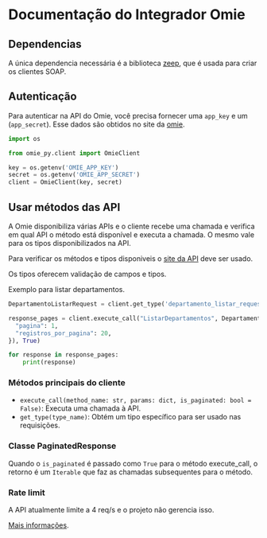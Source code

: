 # Documentação do Integrador Omie

## Dependencias
A única dependencia necessária é a biblioteca [zeep](https://docs.python-zeep.org/en/master/index.html), que é usada para criar os clientes SOAP. 

## Autenticação

Para autenticar na API do Omie, você precisa fornecer uma `app_key` e um (`app_secret`). Esse dados são obtidos no site da [omie](https://developer.omie.com.br/).

```python
import os

from omie_py.client import OmieClient

key = os.getenv('OMIE_APP_KEY')
secret = os.getenv('OMIE_APP_SECRET')
client = OmieClient(key, secret)
```

## Usar métodos das API

A Omie disponibiliza várias APIs e o cliente recebe uma chamada e verifica em qual API o método está disponível e executa a chamada. O mesmo vale para os tipos disponibilizados na API.

Para verificar os métodos e tipos disponiveis o [site da API](https://developer.omie.com.br/service-list/) deve ser usado.

Os tipos oferecem validação de campos e tipos.

Exemplo para listar departamentos.

```python
DepartamentoListarRequest = client.get_type('departamento_listar_request')

response_pages = client.execute_call("ListarDepartamentos", DepartamentoListarRequest(**{
  "pagina": 1,
  "registros_por_pagina": 20,
}), True)

for response in response_pages:
    print(response)
```

### Métodos principais do cliente

- `execute_call(method_name: str, params: dict, is_paginated: bool = False)`: Executa uma chamada à API.
- `get_type(type_name)`: Obtém um tipo específico para ser usado nas requisições.

### Classe PaginatedResponse

Quando o `is_paginated` é passado como `True` para o método execute_call, o retorno é um `Iterable` que faz as chamadas subsequentes para o método.

### Rate limit
A API atualmente limite a 4 req/s e o projeto não gerencia isso.

[Mais informações](https://ajuda.omie.com.br/pt-BR/articles/8112984-limites-de-consumo-da-api-do-omie).